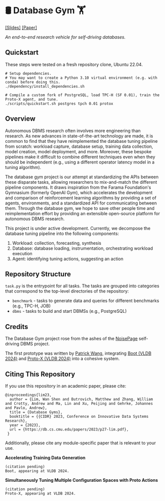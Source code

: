# 🛢️ Database Gym 🏋️
[\[Slides\]](http://www.cidrdb.org/cidr2023/slides/p27-lim-slides.pdf) [\[Paper\]](https://www.cidrdb.org/cidr2023/papers/p27-lim.pdf)

*An end-to-end research vehicle for self-driving databases.*

## Quickstart

These steps were tested on a fresh repository clone, Ubuntu 22.04.

```
# Setup dependencies.
# You may want to create a Python 3.10 virtual environment (e.g. with conda) before doing this.
./dependency/install_dependencies.sh

# Compile a custom fork of PostgreSQL, load TPC-H (SF 0.01), train the Proto-X agent, and tune.
./scripts/quickstart.sh postgres tpch 0.01 protox
```

## Overview

Autonomous DBMS research often involves more engineering than research.
As new advances in state-of-the-art technology are made, it is common to find that they have
reimplemented the database tuning pipeline from scratch: workload capture, database setup,
training data collection, model creation, model deployment, and more.
Moreover, these bespoke pipelines make it difficult to combine different techniques even when they
should be independent (e.g., using a different operator latency model in a tuning algorithm).

The database gym project is our attempt at standardizing the APIs between these disparate tasks,
allowing researchers to mix-and-match the different pipeline components.
It draws inspiration from the Farama Foundation's Gymnasium (formerly OpenAI Gym), which
accelerates the development and comparison of reinforcement learning algorithms by providing a set
of agents, environments, and a standardized API for communicating between them.
Through the database gym, we hope to save other people time and reimplementation effort by
providing an extensible open-source platform for autonomous DBMS research.

This project is under active development.
Currently, we decompose the database tuning pipeline into the following components:

1. Workload: collection, forecasting, synthesis
2. Database: database loading, instrumentation, orchestrating workload execution
3. Agent: identifying tuning actions, suggesting an action

## Repository Structure

`task.py` is the entrypoint for all tasks.
The tasks are grouped into categories that correspond to the top-level directories of the repository:

- `benchmark` - tasks to generate data and queries for different benchmarks (e.g., TPC-H, JOB)
- `dbms` - tasks to build and start DBMSs (e.g., PostgreSQL)

## Credits

The Database Gym project rose from the ashes of the [NoisePage](https://db.cs.cmu.edu/projects/noisepage/) self-driving DBMS project.

The first prototype was written by [Patrick Wang](https://github.com/wangpatrick57), integrating [Boot (VLDB 2024)](https://github.com/lmwnshn/boot) and [Proto-X (VLDB 2024)](https://github.com/17zhangw/protox) into a cohesive system.

## Citing This Repository

If you use this repository in an academic paper, please cite:

```
@inproceedings{lim23,
  author = {Lim, Wan Shen and Butrovich, Matthew and Zhang, William and Crotty, Andrew and Ma, Lin and Xu, Peijing and Gehrke, Johannes and Pavlo, Andrew},
  title = {Database Gyms},
  booktitle = {{CIDR} 2023, Conference on Innovative Data Systems Research},
  year = {2023},
  url = {https://db.cs.cmu.edu/papers/2023/p27-lim.pdf},
 }
```

Additionally, please cite any module-specific paper that is relevant to your use.

**Accelerating Training Data Generation**

```
(citation pending)
Boot, appearing at VLDB 2024.
```

**Simultaneously Tuning Multiple Configuration Spaces with Proto Actions**

```
(citation pending)
Proto-X, appearing at VLDB 2024.
```
